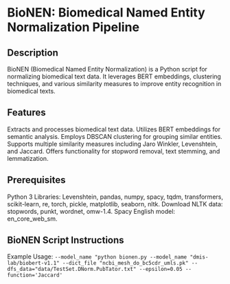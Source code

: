 # BioNEN: Biomedical Named Entity Normalization Pipeline

## Description
BioNEN (Biomedical Named Entity Normalization) is a Python script for normalizing biomedical text data. It leverages BERT embeddings, clustering techniques, and various similarity measures to improve entity recognition in biomedical texts.

## Features
Extracts and processes biomedical text data.
Utilizes BERT embeddings for semantic analysis.
Employs DBSCAN clustering for grouping similar entities.
Supports multiple similarity measures including Jaro Winkler, Levenshtein, and Jaccard.
Offers functionality for stopword removal, text stemming, and lemmatization.

## Prerequisites
Python 3
Libraries: Levenshtein, pandas, numpy, spacy, tqdm, transformers, scikit-learn, re, torch, pickle, matplotlib, seaborn, nltk.
Download NLTK data: stopwords, punkt, wordnet, omw-1.4.
Spacy English model: en_core_web_sm.

## BioNEN Script Instructions
Example Usage:
```--model_name "python bionen.py --model_name "dmis-lab/biobert-v1.1" --dict_file "ncbi_mesh_do_bc5cdr_umls.pk" --dfs_data="data/TestSet.DNorm.PubTator.txt" --epsilon=0.05 --function='Jaccard'```
